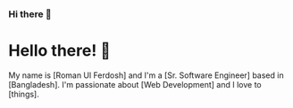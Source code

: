### Hi there 👋

# Hello there! 👋

My name is [Roman Ul Ferdosh] and I'm a [Sr. Software Engineer] based in [Bangladesh]. I'm passionate about [Web Development] and I love to [things]. 
